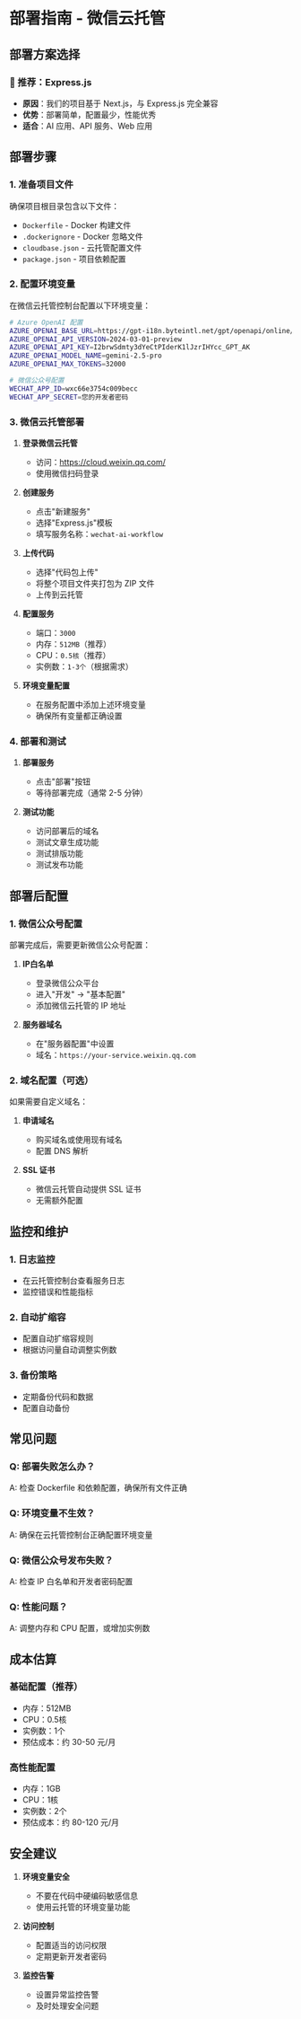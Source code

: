 # 部署指南 - 微信云托管

## 部署方案选择

### 🎯 推荐：Express.js
- **原因**：我们的项目基于 Next.js，与 Express.js 完全兼容
- **优势**：部署简单，配置最少，性能优秀
- **适合**：AI 应用、API 服务、Web 应用

## 部署步骤

### 1. 准备项目文件

确保项目根目录包含以下文件：
- `Dockerfile` - Docker 构建文件
- `.dockerignore` - Docker 忽略文件
- `cloudbase.json` - 云托管配置文件
- `package.json` - 项目依赖配置

### 2. 配置环境变量

在微信云托管控制台配置以下环境变量：

```bash
# Azure OpenAI 配置
AZURE_OPENAI_BASE_URL=https://gpt-i18n.byteintl.net/gpt/openapi/online/v2/crawl/openai/deployments/gpt_openapi
AZURE_OPENAI_API_VERSION=2024-03-01-preview
AZURE_OPENAI_API_KEY=I2brwSdmty3dYeCtPIderK1lJzrIHYcc_GPT_AK
AZURE_OPENAI_MODEL_NAME=gemini-2.5-pro
AZURE_OPENAI_MAX_TOKENS=32000

# 微信公众号配置
WECHAT_APP_ID=wxc66e3754c009becc
WECHAT_APP_SECRET=您的开发者密码
```

### 3. 微信云托管部署

1. **登录微信云托管**
   - 访问：https://cloud.weixin.qq.com/
   - 使用微信扫码登录

2. **创建服务**
   - 点击"新建服务"
   - 选择"Express.js"模板
   - 填写服务名称：`wechat-ai-workflow`

3. **上传代码**
   - 选择"代码包上传"
   - 将整个项目文件夹打包为 ZIP 文件
   - 上传到云托管

4. **配置服务**
   - 端口：`3000`
   - 内存：`512MB`（推荐）
   - CPU：`0.5核`（推荐）
   - 实例数：`1-3个`（根据需求）

5. **环境变量配置**
   - 在服务配置中添加上述环境变量
   - 确保所有变量都正确设置

### 4. 部署和测试

1. **部署服务**
   - 点击"部署"按钮
   - 等待部署完成（通常 2-5 分钟）

2. **测试功能**
   - 访问部署后的域名
   - 测试文章生成功能
   - 测试排版功能
   - 测试发布功能

## 部署后配置

### 1. 微信公众号配置

部署完成后，需要更新微信公众号配置：

1. **IP白名单**
   - 登录微信公众平台
   - 进入"开发" -> "基本配置"
   - 添加微信云托管的 IP 地址

2. **服务器域名**
   - 在"服务器配置"中设置
   - 域名：`https://your-service.weixin.qq.com`

### 2. 域名配置（可选）

如果需要自定义域名：

1. **申请域名**
   - 购买域名或使用现有域名
   - 配置 DNS 解析

2. **SSL 证书**
   - 微信云托管自动提供 SSL 证书
   - 无需额外配置

## 监控和维护

### 1. 日志监控
- 在云托管控制台查看服务日志
- 监控错误和性能指标

### 2. 自动扩缩容
- 配置自动扩缩容规则
- 根据访问量自动调整实例数

### 3. 备份策略
- 定期备份代码和数据
- 配置自动备份

## 常见问题

### Q: 部署失败怎么办？
A: 检查 Dockerfile 和依赖配置，确保所有文件正确

### Q: 环境变量不生效？
A: 确保在云托管控制台正确配置环境变量

### Q: 微信公众号发布失败？
A: 检查 IP 白名单和开发者密码配置

### Q: 性能问题？
A: 调整内存和 CPU 配置，或增加实例数

## 成本估算

### 基础配置（推荐）
- 内存：512MB
- CPU：0.5核
- 实例数：1个
- 预估成本：约 30-50 元/月

### 高性能配置
- 内存：1GB
- CPU：1核
- 实例数：2个
- 预估成本：约 80-120 元/月

## 安全建议

1. **环境变量安全**
   - 不要在代码中硬编码敏感信息
   - 使用云托管的环境变量功能

2. **访问控制**
   - 配置适当的访问权限
   - 定期更新开发者密码

3. **监控告警**
   - 设置异常监控告警
   - 及时处理安全问题 